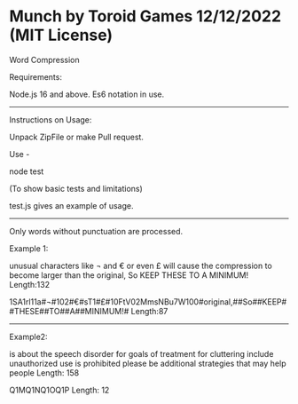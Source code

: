 # Munch by Toroid Games 12/12/2022 (MIT License)
Word Compression

Requirements:

Node.js 16 and above. Es6 notation in use.

_______________________________________________________________________________________________________________________________________________________________________
Instructions on Usage:

Unpack ZipFile or make Pull request.

Use - 

node test

(To show basic tests and limitations)

test.js gives an example of usage.

_______________________________________________________________________________________________________________________________________________________________________
Only words without punctuation are processed.

Example 1:

unusual characters like ¬ and € or even £ will cause the compression to become larger than the original, So KEEP THESE TO A MINIMUM!
Length:132

1SA1rl11a#¬#102#€#sT1#£#10FtV02MmsNBu7W100#original,##So##KEEP##THESE##TO##A##MINIMUM!#
Length:87

_______________________________________________________________________________________________________________________________________________________________________

Example2:

is about the speech disorder for goals of treatment for cluttering include unauthorized use is prohibited please be additional strategies that may help people
Length: 158


Q1MQ1NQ1OQ1P
Length: 12
